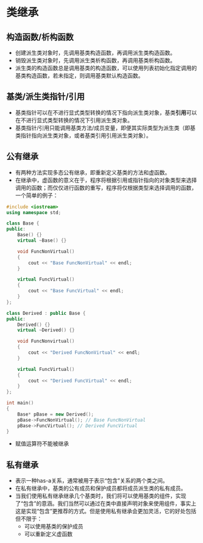 # 类继承

## 构造函数/析构函数
* 创建派生类对象时，先调用基类构造函数，再调用派生类构造函数。
* 销毁派生类对象时，先调用派生类析构函数，再调用基类析构函数。
* 派生类的构造函数总是调用基类的构造函数，可以使用列表初始化指定调用的基类构造函数，若未指定，则调用基类默认构造函数。

## 基类/派生类指针/引用
* 基类指针可以在不进行显式类型转换的情况下指向派生类对象，基类**引用**可以在不进行显式类型转换的情况下引用派生类对象。
* 基类指针/引用只能调用基类方法/成员变量，即便其实际类型为派生类（即基类指针指向派生类对象，或者基类引用引用派生类对象）。

## 公有继承
* 有两种方法实现多态公有继承，即重新定义基类的方法和虚函数。
* 在继承中，虚函数的意义在于，程序将根据引用或指针指向的对象类型来选择调用的函数；而仅仅进行函数的重写，程序将仅根据类型来选择调用的函数，一个简单的例子：
```cpp
#include <iostream>
using namespace std;

class Base {
public:
    Base() {}
    virtual ~Base() {}

    void FuncNonVirtual()
    {
        cout << "Base FuncNonVirtual" << endl;
    }

    virtual FuncVirtual()
    {
        cout << "Base FuncVirtual" << endl;
    }
};

class Derived : public Base {
public:
    Derived() {}
    virtual ~Derived() {}

    void FuncNonvirtual()
    {
        cout << "Derived FuncNonVirtual" << endl;
    }

    virtual FuncVirtual()
    {
        cout << "Derived FuncVirtual" << endl;
    }
};

int main()
{
    Base* pBase = new Derived();
    pBase->FuncNonVirtual(); // Base FuncNonVirtual
    pBase->FuncVirtual(); // Derived FuncVirtual
}
```

* 赋值运算符不能被继承

## 私有继承
* 表示一种has-a关系，通常被用于表示“包含”关系的两个类之间。
* 在私有继承中，基类的公有成员和保护成员都将成员派生类的私有成员。
* 当我们使用私有继承继承几个基类时，我们将可以使用基类的组件，实现了“包含”的意涵。我们当然可以通过在类中直接声明对象来使用组件，事实上这是实现“包含”更推荐的方式。但是使用私有继承会更加灵活，它的好处包括但不限于：
  * 可以使用基类的保护成员
  * 可以重新定义虚函数